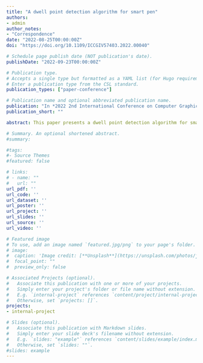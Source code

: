 ```yaml
---
title: "A dwell point detection algorithm for smart pen"
authors:
- admin
author_notes:
- "Correspondence"
date: "2022-08-25T00:00:00Z"
doi: "https://doi.org/10.1109/ICCGIV57403.2022.00040"

# Schedule page publish date (NOT publication's date).
publishDate: "2022-09-23T00:00:00Z"

# Publication type.
# Accepts a single type but formatted as a YAML list (for Hugo requirements).
# Enter a publication type from the CSL standard.
publication_types: ["paper-conference"]

# Publication name and optional abbreviated publication name.
publication: "In *2022 2nd International Conference on Computer Graphics, Image and Virtualization (ICCGIV)* (pp. 169-172)"
publication_short: ""

abstract: This paper presents a dwell point detection algorithm for smart pen. The main innovations of the method are (a) The tracking of a smart pen is achieved by a common monocular camera. (b) A method of vertex adsorption is proposed. (c) The definition of a dwell point is introduced, and the auxiliary line intent is calculated by detecting the dwell point.Compared to the collision body detection method in Unity3D, the method in this paper improves the accuracy of doing auxiliary line intent and the smoothness of user operation. The effectiveness of the method is demonstrated by the use of the method in a smart pen interacting with a Unity3D-based three-dimensional geometry teaching system.

# Summary. An optional shortened abstract.
#summary: 

#tags:
#- Source Themes
#featured: false

# links:
# - name: ""
#   url: ""
url_pdf: ''
url_code: ''
url_dataset: ''
url_poster: ''
url_project: ''
url_slides: ''
url_source: ''
url_video: ''

# Featured image
# To use, add an image named `featured.jpg/png` to your page's folder. 
# image:
#  caption: 'Image credit: [**Unsplash**](https://unsplash.com/photos/jdD8gXaTZsc)'
#  focal_point: ""
#  preview_only: false

# Associated Projects (optional).
#   Associate this publication with one or more of your projects.
#   Simply enter your project's folder or file name without extension.
#   E.g. `internal-project` references `content/project/internal-project/index.md`.
#   Otherwise, set `projects: []`.
projects:
- internal-project

# Slides (optional).
#   Associate this publication with Markdown slides.
#   Simply enter your slide deck's filename without extension.
#   E.g. `slides: "example"` references `content/slides/example/index.md`.
#   Otherwise, set `slides: ""`.
#slides: example
---
```



